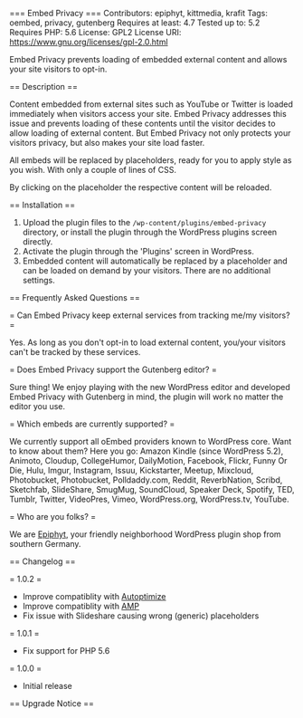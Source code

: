 === Embed Privacy ===
Contributors: epiphyt, kittmedia, krafit
Tags: oembed, privacy, gutenberg
Requires at least: 4.7
Tested up to: 5.2
Requires PHP: 5.6
License: GPL2
License URI: https://www.gnu.org/licenses/gpl-2.0.html

Embed Privacy prevents loading of embedded external content and allows your site visitors to opt-in.

== Description ==

Content embedded from external sites such as YouTube or Twitter is loaded immediately when visitors access your site. Embed Privacy addresses this issue and prevents loading of these contents until the visitor decides to allow loading of external content.
But Embed Privacy not only protects your visitors privacy, but also makes your site load faster.

All embeds will be replaced by placeholders, ready for you to apply style as you wish. With only a couple of lines of CSS. 

By clicking on the placeholder the respective content will be reloaded.


== Installation ==

1. Upload the plugin files to the `/wp-content/plugins/embed-privacy` directory, or install the plugin through the WordPress plugins screen directly.
1. Activate the plugin through the 'Plugins' screen in WordPress.
1. Embedded content will automatically be replaced by a placeholder and can be loaded on demand by your visitors. There are no additional settings.


== Frequently Asked Questions ==

= Can Embed Privacy keep external services from tracking me/my visitors? =

Yes. As long as you don't opt-in to load external content, you/your visitors can't be tracked by these services.

= Does Embed Privacy support the Gutenberg editor? =

Sure thing! We enjoy playing with the new WordPress editor and developed Embed Privacy with Gutenberg in mind, the plugin will work no matter the editor you use.

= Which embeds are currently supported? =

We currently support all oEmbed providers known to WordPress core. Want to know about them? Here you go: Amazon Kindle (since WordPress 5.2), Animoto, Cloudup, CollegeHumor, DailyMotion, Facebook, Flickr, Funny Or Die, Hulu, Imgur, Instagram, Issuu, Kickstarter, Meetup, Mixcloud, Photobucket, Photobucket, Polldaddy.com, Reddit, ReverbNation, Scribd, Sketchfab, SlideShare, SmugMug, SoundCloud, Speaker Deck, Spotify, TED, Tumblr, Twitter, VideoPres, Vimeo, WordPress.org, WordPress.tv, YouTube.

= Who are you folks? =

We are [Epiphyt](https://epiph.yt/), your friendly neighborhood WordPress plugin shop from southern Germany.


== Changelog ==

= 1.0.2 =
* Improve compatiblity with [Autoptimize](https://wordpress.org/plugins/autoptimize/)
* Improve compatiblity with [AMP](https://wordpress.org/plugins/amp/)
* Fix issue with Slideshare causing wrong (generic) placeholders

= 1.0.1 =
* Fix support for PHP 5.6

= 1.0.0 =
* Initial release

== Upgrade Notice ==